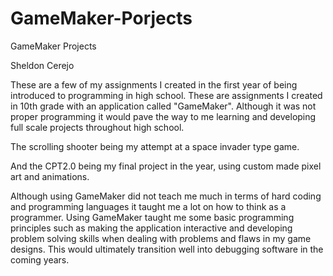 # GameMaker-Porjects
GameMaker Projects

Sheldon Cerejo

These are a few of my assignments I created in the first year of being introduced to programming in high school.
These are assignments I created in 10th grade with an application called "GameMaker". Although it was not proper programming it would pave the way 
to me learning and developing full scale projects throughout high school. 

The scrolling shooter being my attempt at a space invader type game.

And the CPT2.0 being my final project in the year, using custom made pixel art and animations. 

Although using GameMaker did not teach me much in terms of hard coding and programming languages it taught me a lot on how to think as a programmer. Using GameMaker taught me some basic programming principles such as making the application interactive and developing problem solving skills when dealing with problems and flaws in my game designs. This would ultimately transition well into debugging software in the coming years.
